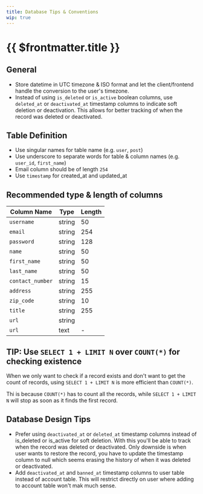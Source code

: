 ```yaml
---
title: Database Tips & Conventions
wip: true
---
```


# {{ $frontmatter.title }}

## General

- Store datetime in UTC timezone & ISO format and let the client/frontend handle the conversion to the user's timezone.
- Instead of using `is_deleted` or `is_active` boolean columns, use `deleted_at` or `deactivated_at` timestamp columns to indicate soft deletion or deactivation. This allows for better tracking of when the record was deleted or deactivated.

## Table Definition

- Use singular names for table name (e.g. `user`, `post`)
- Use underscore to separate words for table & column names (e.g. `user_id`, `first_name`)
- Email column should be of length `254`
- Use `timestamp` for created_at and updated_at

## Recommended type & length of columns

| Column Name     | Type   | Length |
|-----------------|--------|--------|
| `username`      | string | 50     |
| `email`         | string | 254    |
| `password`      | string | 128    |
| `name`          | string | 50     |
| `first_name`    | string | 50     |
| `last_name`     | string | 50     |
| `contact_number`| string | 15     |
| `address`       | string | 255    |
| `zip_code`      | string | 10     |
| `title`         | string | 255    |
| `url`           | string |        |
| `url`           | text   | -      |

## TIP: Use `SELECT 1 + LIMIT N` over `COUNT(*)` for checking existence

When we only want to check if a record exists and don't want to get the count of records, using `SELECT 1 + LIMIT N` is more efficient than `COUNT(*)`.

Thi is because `COUNT(*)` has to count all the records, while `SELECT 1 + LIMIT N` will stop as soon as it finds the first record.


## Database Design Tips

- Prefer using `deactivated_at` or `deleted_at` timestamp columns instead of is_deleted or is_active for soft deletion. With this you'll be able to track when the record was deleted or deactivated. Only downside is when user wants to restore the record, you have to update the timestamp column to null which seems erasing the history of when it was deleted or deactivated.
- Add `deactivated_at` and `banned_at` timestamp columns to user table instead of account table. This will restrict directly on user where adding to account table won't mak much sense.
